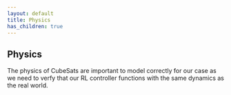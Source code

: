 ```yaml
---
layout: default
title: Physics
has_children: true
---
```


## Physics

The physics of CubeSats are important to model correctly for our case as we need to verfy that our RL controller functions with the same dynamics as the real world.


